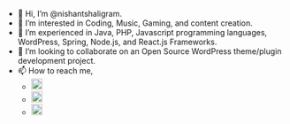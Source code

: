- 👋 Hi, I’m @nishantshaligram.
- 👀 I’m interested in Coding, Music, Gaming, and content creation.
- 🌱 I’m experienced in Java, PHP, Javascript programming languages, WordPress, Spring, Node.js, and  React.js Frameworks.
- 💞️ I’m looking to collaborate on an Open Source WordPress theme/plugin development project.
- 📫 How to reach me, 
    - [<img src="https://upload.wikimedia.org/wikipedia/commons/a/a5/Instagram_icon.png" width="20" height="20" alt="Instagram"/>](https://www.instagram.com/_nishant1601_/)
    - [<img src="https://upload.wikimedia.org/wikipedia/commons/2/2e/Gmail_2020.png" width="20" height="20" alt="Gmail"/>](mailto:nishant.shaligram@gmail.com)
    - [<img src="https://upload.wikimedia.org/wikipedia/commons/c/ca/LinkedIn_logo_initials.png" width="20" height="20" alt="LinkedIn"/>](https://www.linkedin.com/in/nishant-shaligram/)

<!---
nishantshaligram/nishantshaligram is a ✨ special ✨ repository because its `README.md` (this file) appears on your GitHub profile.
You can click the Preview link to take a look at your changes.
--->
